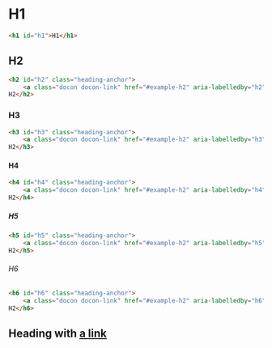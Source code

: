 
# H1

```html
<h1 id="h1">H1</h1>
```

## H2

```html
<h2 id="h2" class="heading-anchor">
    <a class="docon docon-link" href="#example-h2" aria-labelledby="h2"></a>
H2</h2>
```

### H3

```html
<h3 id="h3" class="heading-anchor">
    <a class="docon docon-link" href="#example-h2" aria-labelledby="h3"></a>
H2</h3>
```

#### H4

```html
<h4 id="h4" class="heading-anchor">
    <a class="docon docon-link" href="#example-h2" aria-labelledby="h4"></a>
H2</h4>
```

##### H5

```html
<h5 id="h5" class="heading-anchor">
    <a class="docon docon-link" href="#example-h2" aria-labelledby="h5"></a>
H2</h5>
```

###### H6

```html
<h6 id="h6" class="heading-anchor">
    <a class="docon docon-link" href="#example-h2" aria-labelledby="h6"></a>
H2</h6>
```

## Heading with [a link](/index)
